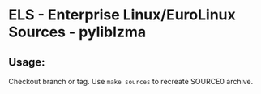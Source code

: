 # ELS - Enterprise Linux/EuroLinux Sources - pyliblzma
 
## Usage:
  Checkout branch or tag. Use `make sources` to recreate  SOURCE0 archive.
